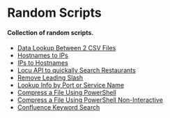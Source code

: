 <h1> Random Scripts </h1>

<h4> Collection of random scripts. </h4>



 - [Data Lookup Between 2 CSV Files](https://github.com/azeemnow/RandomScripts/tree/master/CSV_FilesLookup)
 - [Hostnames to IPs](https://github.com/azeemnow/RandomScripts/tree/master/HostnameResolution)
 - [IPs to Hostnames](https://github.com/azeemnow/RandomScripts/tree/master/IPAddressResolution)
 - [Locu API to quickally Search Restaurants](https://github.com/azeemnow/RandomScripts/tree/master/Locu_API)
 - [Remove Leading Slash](https://github.com/azeemnow/RandomScripts/tree/master/RemoveLeadingSlash)
-  [Lookup Info by Port or Service Name](https://github.com/azeemnow/RandomScripts/tree/master/SrvPortLookup)
-  [Compress a File Using PowerShell](https://github.com/azeemnow/RandomScripts/tree/master/powershell_compress_file)
-  [Compress a File Using PowerShell Non-Interactive](https://github.com/azeemnow/RandomScripts/tree/master/powershell_compress_file_non_interactive)
-  [Confluence Keyword Search](https://github.com/azeemnow/RandomScripts/tree/master/confluence_keyword_search)


 
